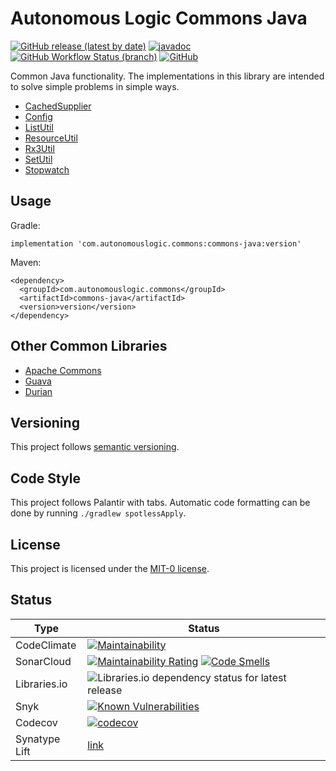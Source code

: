 # Autonomous Logic Commons Java

[![GitHub release (latest by date)](https://img.shields.io/github/v/release/autonomouslogic/commons-java)](https://github.com/autonomouslogic/commons-java/releases)
[![javadoc](https://javadoc.io/badge2/com.autonomouslogic.commons/commons-java/javadoc.svg)](https://javadoc.io/doc/com.autonomouslogic.commons/commons-java)
[![GitHub Workflow Status (branch)](https://img.shields.io/github/workflow/status/autonomouslogic/commons-java/Test/main)](https://github.com/autonomouslogic/commons-java/actions)
[![GitHub](https://img.shields.io/github/license/autonomouslogic/commons-java)](https://spdx.org/licenses/MIT-0.html)

Common Java functionality.
The implementations in this library are intended to solve simple problems in simple ways.

* [CachedSupplier](https://javadoc.io/doc/com.autonomouslogic.commons/commons-java/latest/com/autonomouslogic/commons/cache/CachedSupplier.html)
* [Config](https://javadoc.io/doc/com.autonomouslogic.commons/commons-java/latest/com/autonomouslogic/commons/config/Config.html)
* [ListUtil](https://javadoc.io/doc/com.autonomouslogic.commons/commons-java/latest/com/autonomouslogic/commons/ListUtil.html)
* [ResourceUtil](https://javadoc.io/doc/com.autonomouslogic.commons/commons-java/latest/com/autonomouslogic/commons/ResourceUtil.html)
* [Rx3Util](https://javadoc.io/doc/com.autonomouslogic.commons/commons-java/latest/com/autonomouslogic/commons/rxjava3/Rx3Util.html)
* [SetUtil](https://javadoc.io/doc/com.autonomouslogic.commons/commons-java/latest/com/autonomouslogic/commons/SetUtil.html)
* [Stopwatch](https://javadoc.io/doc/com.autonomouslogic.commons/commons-java/latest/com/autonomouslogic/commons/Stopwatch.html)

## Usage

Gradle:
```
implementation 'com.autonomouslogic.commons:commons-java:version'
```

Maven:
```
<dependency>
  <groupId>com.autonomouslogic.commons</groupId>
  <artifactId>commons-java</artifactId>
  <version>version</version>
</dependency>
```

## Other Common Libraries

* [Apache Commons](https://commons.apache.org/)
* [Guava](https://github.com/google/guava)
* [Durian](https://github.com/diffplug/durian)

## Versioning
This project follows [semantic versioning](https://semver.org/).

## Code Style
This project follows Palantir with tabs.
Automatic code formatting can be done by running `./gradlew spotlessApply`.

## License
This project is licensed under the [MIT-0 license](https://spdx.org/licenses/MIT-0.html).

## Status
| Type          | Status                                                                                                                                                                                                                                                                                                                                                                                                            |
|---------------|-------------------------------------------------------------------------------------------------------------------------------------------------------------------------------------------------------------------------------------------------------------------------------------------------------------------------------------------------------------------------------------------------------------------|
| CodeClimate   | [![Maintainability](https://api.codeclimate.com/v1/badges/28e13c606dc431c7a1fa/maintainability)](https://codeclimate.com/github/autonomouslogic/commons-java/maintainability)                                                                                                                                                                                                                                     |
| SonarCloud    | [![Maintainability Rating](https://sonarcloud.io/api/project_badges/measure?project=autonomouslogic_commons-java&metric=sqale_rating)](https://sonarcloud.io/summary/new_code?id=autonomouslogic_commons-java) [![Code Smells](https://sonarcloud.io/api/project_badges/measure?project=autonomouslogic_commons-java&metric=code_smells)](https://sonarcloud.io/summary/new_code?id=autonomouslogic_commons-java) |
| Libraries.io  | ![Libraries.io dependency status for latest release](https://img.shields.io/librariesio/release/maven/com.autonomouslogic.commons:commons-java)                                                                                                                                                                                                                                                                   |
| Snyk          | [![Known Vulnerabilities](https://snyk.io/test/github/autonomouslogic/commons-java/badge.svg)](https://snyk.io/test/github/autonomouslogic/commons-java)                                                                                                                                                                                                                                                          |
| Codecov       | [![codecov](https://codecov.io/gh/autonomouslogic/commons-java/branch/main/graph/badge.svg?token=C5CO3GPGV3)](https://codecov.io/gh/autonomouslogic/commons-java)                                                                                                                                                                                                                                                 |
| Synatype Lift | [link](https://lift.sonatype.com/)                                                                                                                                                                                                                                                                                                                                                                                |
